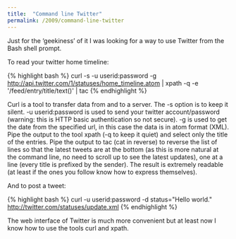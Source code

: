```yaml
---
title:  "Command line Twitter"
permalink: /2009/command-line-twitter
---
```


Just for the ‘geekiness’ of it I was looking for a way to use Twitter from the Bash shell prompt.

To read your twitter home timeline:

{% highlight bash %}
curl -s -u userid:password -g http://api.twitter.com/1/statuses/home_timeline.atom
| xpath -q -e '/feed/entry/title/text()'
| tac
{% endhighlight %}

Curl is a tool to transfer data from and to a server. The -s option is to keep it silent. -u userid:password is
used to send your twitter account/password (warning: this is HTTP basic authentication so not secure).
-g is used to get the date from the specified url, in this case the data is in atom format (XML). Pipe the output
to the tool xpath (-q to keep it quiet) and select only the title of the entries. Pipe the output to tac
(cat in reverse) to reverse the list of lines so that the latest tweets are at the bottom (as this is more
natural at the command line, no need to scroll up to see the latest updates), one at a line (every title is
prefixed by the sender). The result is extremely readable (at least if the ones you follow know how to express themselves).

And to post a tweet:

{% highlight bash %}
curl -u userid:password -d status="Hello world." http://twitter.com/statuses/update.xml
{% endhighlight %}

The web interface of Twitter is much more convenient but at least now I know how to use the tools curl and xpath.
